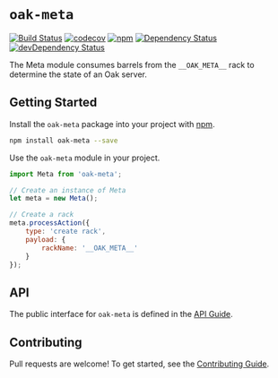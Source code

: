 # `oak-meta`

[![Build Status](https://travis-ci.org/oak-database/oak-meta.svg)](https://travis-ci.org/oak-database/oak-meta)
[![codecov](https://codecov.io/gh/oak-database/oak-meta/branch/master/graph/badge.svg)](https://codecov.io/gh/oak-database/oak-meta)
[![npm](https://img.shields.io/npm/v/oak-meta.svg)](https://www.npmjs.com/package/oak-meta)
[![Dependency Status](https://david-dm.org/oak-database/oak-meta/status.svg)](https://david-dm.org/oak-database/oak-meta)
[![devDependency Status](https://david-dm.org/oak-database/oak-meta/dev-status.svg)](https://david-dm.org/oak-database/oak-meta?type=dev)

The Meta module consumes barrels from the `__OAK_META__` rack to determine the state of an Oak server.

## Getting Started

Install the `oak-meta` package into your project with [npm](https://www.npmjs.com/).

```bash
npm install oak-meta --save
```

Use the `oak-meta` module in your project.

```javascript
import Meta from 'oak-meta';

// Create an instance of Meta
let meta = new Meta();

// Create a rack
meta.processAction({
    type: 'create rack',
    payload: {
        rackName: '__OAK_META__'
    }
});
```

## API

The public interface for `oak-meta` is defined in the [API Guide](https://github.com/oak-database/oak-meta/blob/master/docs/api.md).

## Contributing

Pull requests are welcome! To get started, see the [Contributing Guide](https://github.com/oak-database/oak-meta/blob/master/CONTRIBUTING.md).
